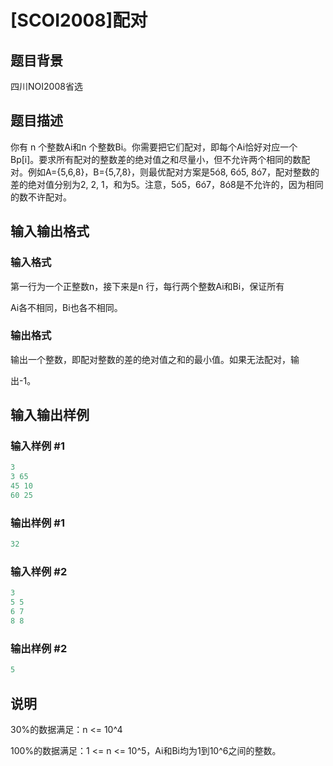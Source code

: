 # [SCOI2008]配对

## 题目背景

四川NOI2008省选

## 题目描述

你有 n 个整数Ai和n 个整数Bi。你需要把它们配对，即每个Ai恰好对应一个Bp[i]。要求所有配对的整数差的绝对值之和尽量小，但不允许两个相同的数配对。例如A={5,6,8}，B={5,7,8}，则最优配对方案是5ó8, 6ó5, 8ó7，配对整数的差的绝对值分别为2, 2, 1，和为5。注意，5ó5，6ó7，8ó8是不允许的，因为相同的数不许配对。

## 输入输出格式

### 输入格式

第一行为一个正整数n，接下来是n 行，每行两个整数Ai和Bi，保证所有

Ai各不相同，Bi也各不相同。

### 输出格式

输出一个整数，即配对整数的差的绝对值之和的最小值。如果无法配对，输

出-1。

## 输入输出样例

### 输入样例 #1

```cpp
3
3 65
45 10
60 25
```


### 输出样例 #1

```cpp
32
```


### 输入样例 #2

```cpp
3
5 5
6 7
8 8
```


### 输出样例 #2

```cpp
5
```


## 说明

30%的数据满足：n <= 10^4

100%的数据满足：1 <= n <= 10^5，Ai和Bi均为1到10^6之间的整数。

